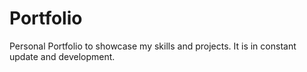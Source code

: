 # Portfolio
Personal Portfolio to showcase my skills and projects. It is in constant update and development.
